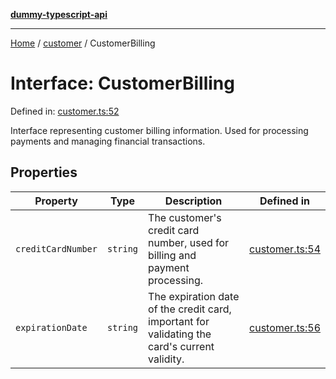 [**dummy-typescript-api**](../../README.md)

***

[Home](../../README.md) / [customer](../README.md) / CustomerBilling

# Interface: CustomerBilling

Defined in: [customer.ts:52](https://github.com/typedoc2md/dummy-typescript-api/blob/main/src/customer.ts#L52)

Interface representing customer billing information.
Used for processing payments and managing financial transactions.

## Properties

| Property | Type | Description | Defined in |
| ------ | ------ | ------ | ------ |
| <a id="creditcardnumber"></a> `creditCardNumber` | `string` | The customer's credit card number, used for billing and payment processing. | [customer.ts:54](https://github.com/typedoc2md/dummy-typescript-api/blob/main/src/customer.ts#L54) |
| <a id="expirationdate"></a> `expirationDate` | `string` | The expiration date of the credit card, important for validating the card's current validity. | [customer.ts:56](https://github.com/typedoc2md/dummy-typescript-api/blob/main/src/customer.ts#L56) |
